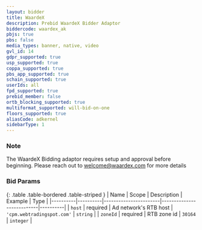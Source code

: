```yaml
---
layout: bidder
title: WaardeX
description: Prebid WaardeX Bidder Adaptor
biddercode: waardex_ak
pbjs: true
pbs: false
media_types: banner, native, video
gvl_id: 14
gdpr_supported: true
usp_supported: true
coppa_supported: true
pbs_app_supported: true
schain_supported: true
userIds: all
fpd_supported: true
prebid_member: false
ortb_blocking_supported: true
multiformat_supported: will-bid-on-one
floors_supported: true
aliasCode: adkernel
sidebarType: 1
---
```


### Note

The WaardeX Bidding adaptor requires setup and approval before beginning. Please reach out to <welcome@waardex.com> for more details

### Bid Params

{: .table .table-bordered .table-striped }
| Name     | Scope    | Description           | Example                   | Type     |
|----------|----------|-----------------------|---------------------------|----------|
| `host`   | required | Ad network's RTB host | `'cpm.webtradingspot.com'` | `string` |
| `zoneId` | required | RTB zone id           | `30164`                 | `integer` |
